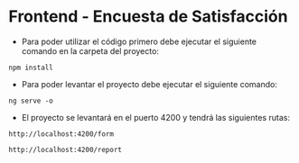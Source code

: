 # Frontend - Encuesta de Satisfacción

- Para poder utilizar el código primero debe ejecutar el siguiente comando en la carpeta del proyecto:
```
npm install
```

- Para poder levantar el proyecto debe ejecutar el siguiente comando: 
```
ng serve -o
```

- El proyecto se levantará en el puerto 4200 y tendrá las siguientes rutas:
```
http://localhost:4200/form
```
```
http://localhost:4200/report
```

